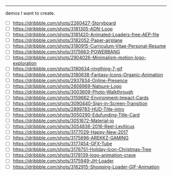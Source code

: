
<hr/>
demos I want to create.

- [ ] https://dribbble.com/shots/2260427-Storyboard
- [ ] https://dribbble.com/shots/3181305-ADN-Loop
- [ ] https://dribbble.com/shots/3181420-Animated-Loaders-free-AEP-file
- [ ] https://dribbble.com/shots/3182052-Paper-airplane
- [ ] https://dribbble.com/shots/3180915-Curriculum-Vitae-Personal-Resume
- [ ] https://dribbble.com/shots/3175663-POWERBANG
- [ ] https://dribbble.com/shots/2904026-Minimalism-motion-logo-exploration
- [ ] https://dribbble.com/shots/3180634-ringthing-7-gif
- [ ] https://dribbble.com/shots/3180638-Fantasy-Icons-Organic-Animation
- [ ] https://dribbble.com/shots/2937834-Online-Presence
- [ ] https://dribbble.com/shots/2606969-Natsure-Logo
- [ ] https://dribbble.com/shots/3003609-Photo-Walkthrough
- [ ] https://dribbble.com/shots/3159662-Environment-Impact-Cards
- [ ] https://dribbble.com/shots/3090440-Sign-in-Screen-Transition
- [ ] https://dribbble.com/shots/2899783-HUD-Title-intro
- [ ] https://dribbble.com/shots/3050290-Edufunding-Title-Card
- [ ] https://dribbble.com/shots/3051672-Material-io
- [ ] https://dribbble.com/shots/3054836-2016-Reel-Leviticus
- [ ] https://dribbble.com/shots/3177029-Happy-New-2017
- [ ] https://dribbble.com/shots/3175696-AREKKZ-GAMING
- [ ] https://dribbble.com/shots/3177454-GFX-Tube
- [ ] https://dribbble.com/shots/3176751-Holiday-Icon-Christmas-Tree
- [ ] https://dribbble.com/shots/3178139-logo-animation-crave
- [ ] https://dribbble.com/shots/3175949-JH-Loader
- [ ] https://dribbble.com/shots/3162915-Shopping-Loader-GIF-Animation
